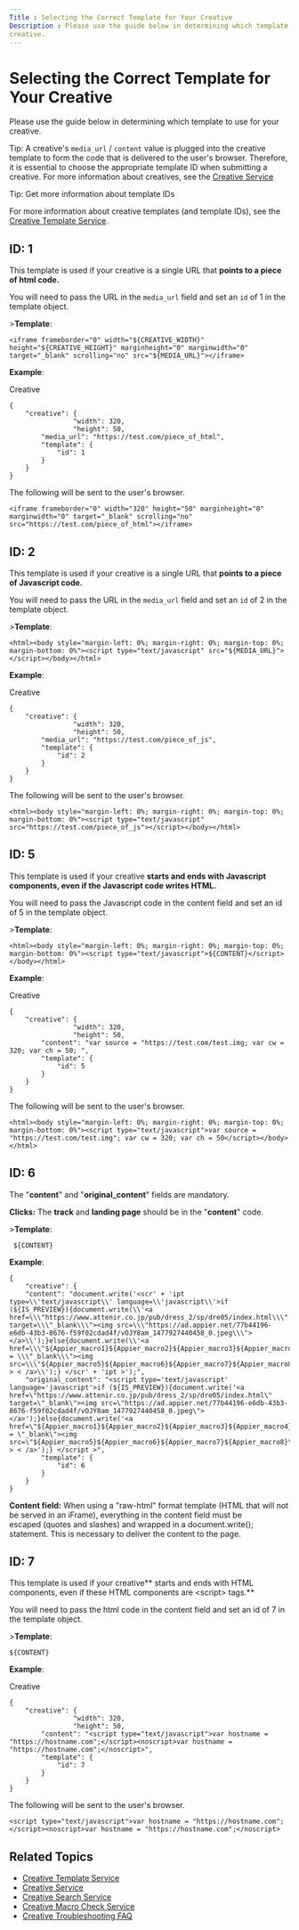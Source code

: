 ```yaml
---
Title : Selecting the Correct Template for Your Creative
Description : Please use the guide below in determining which template to use for your
creative.
---
```



# Selecting the Correct Template for Your Creative



Please use the guide below in determining which template to use for your
creative.



Tip: A creative's `media_url` /
`content` value is plugged into the creative template to form the code
that is delivered to the user's browser. Therefore, it is essential to
choose the appropriate template ID when submitting a creative. For more
information about creatives, see the <a
href="https://docs.xandr.com/bundle/xandr-bidders/page/creative-service.html"
class="xref" target="_blank">Creative Service</a>



<div id="ID-00001422__note-d3cbd18b-2f0c-4cd0-86a6-fad65babea56"
class="note tip note_tip">

Tip: Get more information about
template IDs

For more information about creative templates (and template IDs), see
the <a
href="https://docs.xandr.com/bundle/xandr-bidders/page/creative-template-service.html"
class="xref" target="_blank">Creative Template Service</a>.





## ID: 1

This template is used if your creative is a single URL that **points to
a piece of html code.**

You will need to pass the URL in the `media_url` field and set an `id`
of 1 in the template object.



\>**Template**:

``` pre
<iframe frameborder="0" width="${CREATIVE_WIDTH}" height="${CREATIVE_HEIGHT}" marginheight="0" marginwidth="0" target="_blank" scrolling="no" src="${MEDIA_URL}"></iframe>  
```



**Example**:



Creative

``` pre
{
    "creative": {
                "width": 320,
                "height": 50,
        "media_url": "https://test.com/piece_of_html",
        "template": {
            "id": 1
        }
    }
}
```





The following will be sent to the user's browser.

``` pre
<iframe frameborder="0" width="320" height="50" marginheight="0" marginwidth="0" target="_blank" scrolling="no" src="https://test.com/piece_of_html"></iframe>
```







## ID: 2

This template is used if your creative is a single URL that **points to
a piece of Javascript code.**

You will need to pass the URL in the `media_url` field and set an `id`
of 2 in the template object.



\>**Template**:

``` pre
<html><body style="margin-left: 0%; margin-right: 0%; margin-top: 0%; margin-bottom: 0%"><script type="text/javascript" src="${MEDIA_URL}"></script></body></html>
```



**Example**:



Creative

``` pre
{
    "creative": {
                "width": 320,
                "height": 50,
        "media_url": "https://test.com/piece_of_js",
        "template": {
            "id": 2
        }
    }
}
```





The following will be sent to the user's browser.

``` pre
<html><body style="margin-left: 0%; margin-right: 0%; margin-top: 0%; margin-bottom: 0%"><script type="text/javascript" src="https://test.com/piece_of_js"></script></body></html>
```







## ID: 5

This template is used if your creative **starts and ends with Javascript
components, even if the Javascript code writes HTML.**

You will need to pass the Javascript code in the content field and set
an id of 5 in the template object.



\>**Template**:

``` pre
<html><body style="margin-left: 0%; margin-right: 0%; margin-top: 0%; margin-bottom: 0%"><script type="text/javascript">${CONTENT}</script></body></html> 
```



**Example**:



Creative

``` pre
{
    "creative": {
                "width": 320,
                "height": 50,
        "content": "var source = "https://test.com/test.img; var cw = 320; var ch = 50; ",
        "template": {
            "id": 5
        }
    }
}
```





The following will be sent to the user's browser.

``` pre
<html><body style="margin-left: 0%; margin-right: 0%; margin-top: 0%; margin-bottom: 0%"><script type="text/javascript">var source = "https://test.com/test.img"; var cw = 320; var ch = 50</script></body></html>
```







## ID: 6

The "**content**" and "**original_content**" fields are mandatory.

**Clicks:** The **track** and **landing page** should be in the
"**content**" code.



\>**Template**:

``` pre
 ${CONTENT}
```



<div class="p H3">

**Example**:

``` pre
{
    "creative": {
    "content": "document.write('<scr' + 'ipt type=\\'text/javascript\\' language=\\'javascript\\'>if (${IS_PREVIEW}){document.write(\\'<a href=\\\"https://www.attenir.co.jp/pub/dress_2/sp/dre05/index.html\\\" target=\\\"_blank\\\"><img src=\\\"https://ad.appier.net/77b44196-e6db-43b3-8676-f59f02cdad4f/vOJY8am_1477927440458_0.jpeg\\\"></a>\\');}else{document.write(\\'<a href=\\\"${Appier_macro1}${Appier_macro2}${Appier_macro3}${Appier_macro4}\\\"target = \\\"_blank\\\"><img src=\\\"${Appier_macro5}${Appier_macro6}${Appier_macro7}${Appier_macro8}\\\" > < /a>\\');} </scr' + 'ipt >');",
    "original_content": "<script type='text/javascript' language='javascript'>if (${IS_PREVIEW}){document.write('<a href=\"https://www.attenir.co.jp/pub/dress_2/sp/dre05/index.html\" target=\"_blank\"><img src=\"https://ad.appier.net/77b44196-e6db-43b3-8676-f59f02cdad4f/vOJY8am_1477927440458_0.jpeg\"></a>');}else{document.write('<a href=\"${Appier_macro1}${Appier_macro2}${Appier_macro3}${Appier_macro4}\"target = \"_blank\"><img src=\"${Appier_macro5}${Appier_macro6}${Appier_macro7}${Appier_macro8}\" > < /a>');} </script >",
        "template": {
            "id": 6
        }    
    }
} 
```



**Content field:** When using a "raw-html" format template (HTML that
will not be served in an iFrame), everything in the content field must
be escaped (quotes and slashes) and wrapped in a document.write();
statement. This is necessary to deliver the content to the page.





## ID: 7

This template is used if your creative** starts and ends with HTML
components, even if these HTML components are \<script\> tags.**

You will need to pass the html code in the content field and set an id
of 7 in the template object.



\>**Template**:

``` pre
${CONTENT}
```



**Example**:



Creative

``` pre
{
    "creative": {
                "width": 320,
                "height": 50,
        "content": "<script type="text/javascript">var hostname = "https://hostname.com";</script><noscript>var hostname = "https://hostname.com";</noscript>",
        "template": {
            "id": 7
        }
    }
}
```





The following will be sent to the user's browser.

``` pre
<script type="text/javascript">var hostname = "https://hostname.com";</script><noscript>var hostname = "https://hostname.com";</noscript>
```







## Related Topics

- <a
  href="https://docs.xandr.com/bundle/xandr-bidders/page/creative-template-service.html"
  class="xref" target="_blank">Creative Template Service</a>
- <a
  href="https://docs.xandr.com/bundle/xandr-bidders/page/creative-service.html"
  class="xref" target="_blank">Creative Service</a>
- <a
  href="https://docs.xandr.com/bundle/xandr-bidders/page/creative-search-service.html"
  class="xref" target="_blank">Creative Search Service</a>
- <a
  href="https://docs.xandr.com/bundle/xandr-bidders/page/creative-macro-check-service.html"
  class="xref" target="_blank">Creative Macro Check Service</a>
- <a
  href="https://docs.xandr.com/bundle/xandr-bidders/page/creative-troubleshooting-faq.html"
  class="xref" target="_blank">Creative Troubleshooting FAQ</a>






